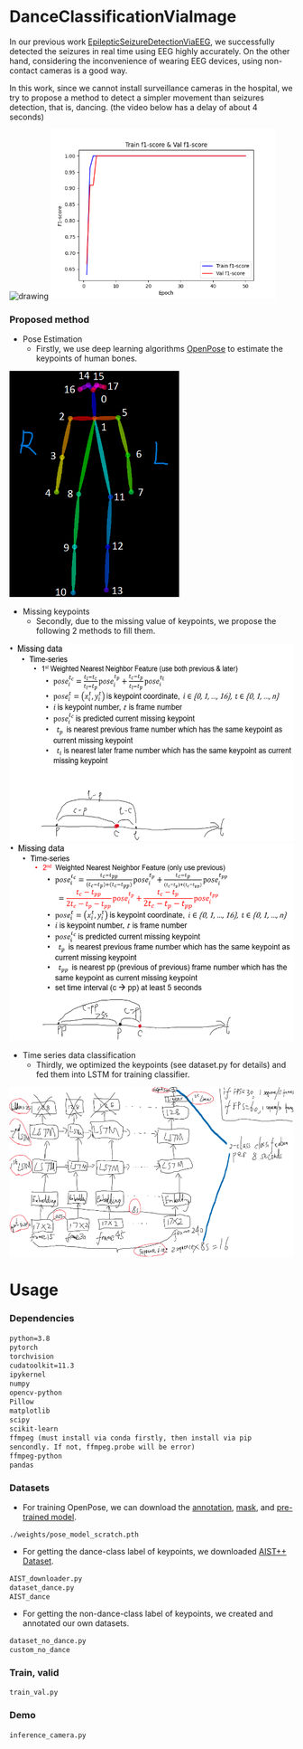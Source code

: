 # DanceClassificationViaImage
In our previous work [EpilepticSeizureDetectionViaEEG](https://github.com/Yaphet-Zhang/EpilepticSeizureDetectionViaEEG), we successfully detected the seizures in real time using EEG highly accurately. On the other hand, considering the inconvenience of wearing EEG devices, using non-contact cameras is a good way.

In this work, since we cannot install surveillance cameras in the hospital, we try to propose a method to detect a simpler movement than seizures detection, that is, dancing. (the video below has a delay of about 4 seconds)

<img src = './results/demo.gif' alt='drawing' height='300'/>
<img src = './weights/lstm50_f1-score.png' alt='drawing' height='300'/>

### Proposed method
- Pose Estimation
    - Firstly, we use deep learning algorithms [OpenPose](https://arxiv.org/pdf/1812.08008.pdf) to estimate the keypoints of human bones.

<img src = './figs/COCO_keypoint_format.png' alt='drawing' height='400'/>

- Missing keypoints
    - Secondly, due to the missing value of keypoints, we propose the following 2 methods to fill them. 

<img src = './figs/miss_data1.png' alt='drawing' height='350'/>
<img src = './figs/miss_data2.png' alt='drawing' height='350'/>

- Time series data classification
    - Thirdly, we optimized the keypoints (see dataset.py for details) and fed them into LSTM for training classifier.

<img src = './figs/method.png' alt='drawing' height='300'/>


# Usage
### Dependencies
```
python=3.8
pytorch 
torchvision
cudatoolkit=11.3
ipykernel
numpy
opencv-python
Pillow
matplotlib
scipy
scikit-learn
ffmpeg (must install via conda firstly, then install via pip sencondly. If not, ffmpeg.probe will be error)
ffmpeg-python
pandas
```

### Datasets
- For training OpenPose, we can download the [annotation](https://www.dropbox.com/s/0sj2q24hipiiq5t/COCO.json?dl=0), [mask](https://www.dropbox.com/s/bd9ty7b4fqd5ebf/mask.tar.gz?dl=0), and [pre-trained model](https://www.dropbox.com/s/5v654d2u65fuvyr/pose_model_scratch.pth?dl=0).

```
./weights/pose_model_scratch.pth
```

- For getting the dance-class label of keypoints, we downloaded [AIST++ Dataset](https://google.github.io/aistplusplus_dataset/download.html).

```
AIST_downloader.py
dataset_dance.py
AIST_dance
```

- For getting the non-dance-class label of keypoints, we created and annotated our own datasets.
```
dataset_no_dance.py
custom_no_dance
```


### Train, valid
```
train_val.py
```

### Demo
```
inference_camera.py
```
















